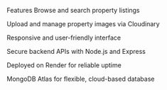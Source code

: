 Features
Browse and search property listings

Upload and manage property images via Cloudinary

Responsive and user-friendly interface

Secure backend APIs with Node.js and Express

Deployed on Render for reliable uptime

MongoDB Atlas for flexible, cloud-based database
